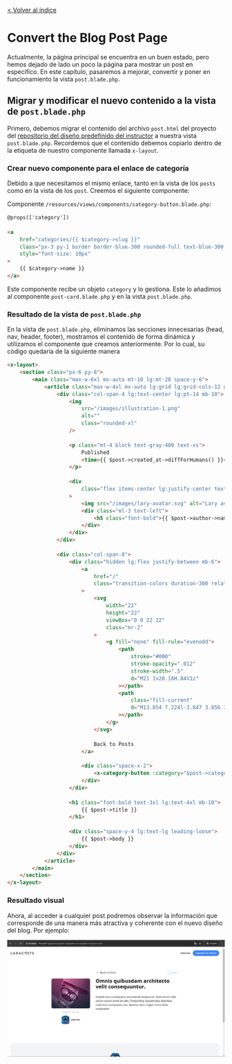 [< Volver al índice](/docs/readme.md)

# Convert the Blog Post Page

Actualmente, la página principal se encuentra en un buen estado, pero hemos dejado de lado un poco la página para mostrar un post en específico. En este capítulo, pasaremos a mejorar, convertir y poner en funcionamiento la vista `post.blade.php`.

## Migrar y modificar el nuevo contenido a la vista de `post.blade.php`

Primero, debemos migrar el contenido del archivo `post.html` del proyecto del [repositorio del diseño predefinido del instructor](https://github.com/laracasts/Laravel-From-Scratch-HTML-CSS) a nuestra vista `post.blade.php`.  Recordemos que el contenido debemos copiarlo dentro de la etiqueta de nuestro componente llamada `x-layout`.

### Crear nuevo componente para el enlace de categoría

Debido a que necesitamos el mismo enlace, tanto en la vista de los `posts` como en la vista de los `post`. Creemos el siguiente componente:

Componente `/resources/views/components/category-button.blade.php`:

```html
@props(['category'])

<a
    href="categories/{{ $category->slug }}"
    class="px-3 py-1 border border-blue-300 rounded-full text-blue-300 text-xs uppercase font-semibold"
    style="font-size: 10px"
>
    {{ $category->name }}
</a>
```

Este componente recibe un objeto `category` y lo gestiona. Este lo añadimos al componente `post-card.blade.php` y en la vista `post.blade.php`.

### Resultado de la vista de `post.blade.php`

En la vista de `post.blade.php`, eliminamos las secciones innecesarias (head, nav, header, footer), mostramos el contenido de forma dinámica y utilizamos el componente que creamos anteriormente. Por lo cual, su código quedaría de la siguiente manera

```html
<x-layout>
    <section class="px-6 py-8">
        <main class="max-w-6xl mx-auto mt-10 lg:mt-20 space-y-6">
            <article class="max-w-4xl mx-auto lg:grid lg:grid-cols-12 gap-x-10">
                <div class="col-span-4 lg:text-center lg:pt-14 mb-10">
                    <img
                        src="/images/illustration-1.png"
                        alt=""
                        class="rounded-xl"
                    />

                    <p class="mt-4 block text-gray-400 text-xs">
                        Published
                        <time>{{ $post->created_at->diffForHumans() }}</time>
                    </p>

                    <div
                        class="flex items-center lg:justify-center text-sm mt-4"
                    >
                        <img src="/images/lary-avatar.svg" alt="Lary avatar" />
                        <div class="ml-3 text-left">
                            <h5 class="font-bold">{{ $post->author->name }}</h5>
                        </div>
                    </div>
                </div>

                <div class="col-span-8">
                    <div class="hidden lg:flex justify-between mb-6">
                        <a
                            href="/"
                            class="transition-colors duration-300 relative inline-flex items-center text-lg hover:text-blue-500"
                        >
                            <svg
                                width="22"
                                height="22"
                                viewBox="0 0 22 22"
                                class="mr-2"
                            >
                                <g fill="none" fill-rule="evenodd">
                                    <path
                                        stroke="#000"
                                        stroke-opacity=".012"
                                        stroke-width=".5"
                                        d="M21 1v20.16H.84V1z"
                                    ></path>
                                    <path
                                        class="fill-current"
                                        d="M13.854 7.224l-3.847 3.856 3.847 3.856-1.184 1.184-5.04-5.04 5.04-5.04z"
                                    ></path>
                                </g>
                            </svg>

                            Back to Posts
                        </a>

                        <div class="space-x-2">
                            <x-category-button :category="$post->category" />
                        </div>
                    </div>

                    <h1 class="font-bold text-3xl lg:text-4xl mb-10">
                        {{ $post->title }}
                    </h1>

                    <div class="space-y-4 lg:text-lg leading-loose">
                        {{ $post->body }}
                    </div>
                </div>
            </article>
        </main>
    </section>
</x-layout>
```

### Resultado visual

Ahora, al acceder a cualquier post podremos observar la información que corresponde de una manera más atractiva y coherente con el nuevo diseño del blog. Por ejemplo:

![Resultado visual tras los pasos realizados anteriormente de la vista post](images/vista-post-v29.png)
